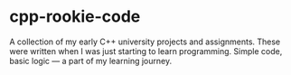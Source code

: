 # cpp-rookie-code

A collection of my early C++ university projects and assignments. 
These were written when I was just starting to learn programming. 
Simple code, basic logic — a part of my learning journey.
